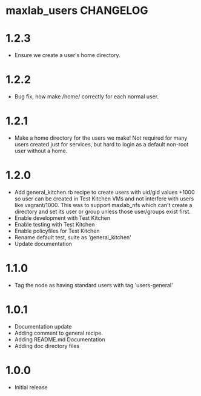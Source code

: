# maxlab_users CHANGELOG

# 1.2.3

* Ensure we create a user's home directory.

# 1.2.2

* Bug fix, now make /home/<username> correctly for each normal user.

# 1.2.1

* Make a home directory for the users we make!  Not required for many users created just for services, but hard to login as a default non-root user without a home.

# 1.2.0

* Add general_kitchen.rb recipe to create users with uid/gid values +1000 so user can be created in Test Kitchen VMs and not interfere with users like vagrant/1000.  This was to support maxlab_nfs which can't create a directory and set its user or group unless those user/groups exist first.
* Enable development with Test Kitchen
* Enable testing with Test Kitchen
* Enable policyfiles for Test Kitchen
* Rename default test, suite as 'general_kitchen'
* Update documentation

# 1.1.0

* Tag the node as having standard users with tag 'users-general'

# 1.0.1

* Documentation update
* Adding comment to general recipe.
* Adding README.md Documentation
* Adding doc directory files

# 1.0.0

* Initial release
